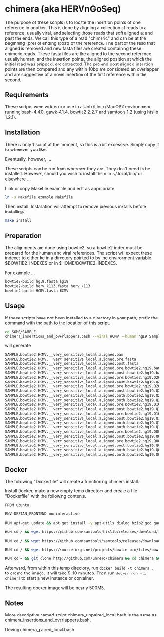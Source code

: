 #	chimera (aka HERVnGoSeq)


The purpose of these scripts is to locate the insertion points of one reference in another.
This is done by aligning a collection of reads to a reference, usually viral, and selecting those reads that soft aligned at and past the ends. 
We call this type of a read "chimeric" and can be at the beginning (pre) or ending (post) of the reference.
The part of the read that aligned is removed and new fasta files are created containing these chimeric reads.
These fasta files are the aligned to the second reference, usually human, and the insertion points, the aligned position at which the initial read was snipped, are extracted.
The pre and post aligned insertion points are then compared and any within 10bp are considered an overlapper and are suggestive of a novel insertion of the first reference within the second.





##	Requirements

These scripts were written for use in a Unix/Linux/MacOSX environment
running bash-4.4.0, gawk-4.1.4,
[bowtie2](https://github.com/BenLangmead/bowtie2) 2.2.7 and
[samtools](https://github.com/samtools/samtools) 1.2 (using htslib 1.2.1).




##	Installation

There is only 1 script at the moment, so this is a bit excessive.
Simply copy it to wherever you like.

Eventually, however, ...

These scripts can be run from wherever they are. 
They don't need to be installed.
However, should you wish to install them in ~/.local/bin/ or elsewhere ...

Link or copy Makefile.example and edit as appropriate.

```BASH
ln -s Makefile.example Makefile
```

Then install. Installation will attempt to remove previous installs before installing.

```BASH
make install
```


##	Preparation

The alignments are done using bowtie2, so a bowtie2 index must be prepared for the human and viral references. The script will expect these indexes to either be in a directory pointed to by the environment variable $BOWTIE2_INDEXES or in $HOME/BOWTIE2_INDEXES.

For example ...
```BASH
bowtie2-build hg19.fasta hg19
bowtie2-build herv_k113.fasta herv_k113
bowtie2-build HCMV.fasta HCMV
```

##	Usage

If these scripts have not been installed to a directory in your path, prefix the command with the path to the location of this script.

```BASH
cd SOME/SAMPLE
chimera_insertions_and_overlappers.bash --viral HCMV --human hg19 Sample_1.fastq Sample_2.fastq
```

will generate

```BASH
SAMPLE.bowtie2.HCMV.__very_sensitive_local.aligned.bam
SAMPLE.bowtie2.HCMV.__very_sensitive_local.aligned.pre.fasta
SAMPLE.bowtie2.HCMV.__very_sensitive_local.aligned.post.fasta
SAMPLE.bowtie2.HCMV.__very_sensitive_local.aligned.pre.bowtie2.hg19.bam
SAMPLE.bowtie2.HCMV.__very_sensitive_local.aligned.post.bowtie2.hg19.bam
SAMPLE.bowtie2.HCMV.__very_sensitive_local.aligned.pre.bowtie2.hg19.Q20.insertion_points
SAMPLE.bowtie2.HCMV.__very_sensitive_local.aligned.post.bowtie2.hg19.Q20.insertion_points
SAMPLE.bowtie2.HCMV.__very_sensitive_local.aligned.pre.bowtie2.hg19.Q20.rc_insertion_points
SAMPLE.bowtie2.HCMV.__very_sensitive_local.aligned.post.bowtie2.hg19.Q20.rc_insertion_points
SAMPLE.bowtie2.HCMV.__very_sensitive_local.aligned.both.bowtie2.hg19.Q20.insertion_points.overlappers
SAMPLE.bowtie2.HCMV.__very_sensitive_local.aligned.both.bowtie2.hg19.Q20.rc_insertion_points.rc_overlappers
SAMPLE.bowtie2.HCMV.__very_sensitive_local.aligned.pre.bowtie2.hg19.Q10.insertion_points
SAMPLE.bowtie2.HCMV.__very_sensitive_local.aligned.post.bowtie2.hg19.Q10.insertion_points
SAMPLE.bowtie2.HCMV.__very_sensitive_local.aligned.pre.bowtie2.hg19.Q10.rc_insertion_points
SAMPLE.bowtie2.HCMV.__very_sensitive_local.aligned.post.bowtie2.hg19.Q10.rc_insertion_points
SAMPLE.bowtie2.HCMV.__very_sensitive_local.aligned.both.bowtie2.hg19.Q10.insertion_points.overlappers
SAMPLE.bowtie2.HCMV.__very_sensitive_local.aligned.both.bowtie2.hg19.Q10.rc_insertion_points.rc_overlappers
SAMPLE.bowtie2.HCMV.__very_sensitive_local.aligned.pre.bowtie2.hg19.Q00.insertion_points
SAMPLE.bowtie2.HCMV.__very_sensitive_local.aligned.post.bowtie2.hg19.Q00.insertion_points
SAMPLE.bowtie2.HCMV.__very_sensitive_local.aligned.pre.bowtie2.hg19.Q00.rc_insertion_points
SAMPLE.bowtie2.HCMV.__very_sensitive_local.aligned.post.bowtie2.hg19.Q00.rc_insertion_points
SAMPLE.bowtie2.HCMV.__very_sensitive_local.aligned.both.bowtie2.hg19.Q00.insertion_points.overlappers
SAMPLE.bowtie2.HCMV.__very_sensitive_local.aligned.both.bowtie2.hg19.Q00.rc_insertion_points.rc_overlappers
```




##	Docker

The following "Dockerfile" will create a functioning chimera install.

Install Docker, make a new empty temp directory and create a file "Dockerfile" with the following contents.

```BASH
FROM ubuntu

ENV DEBIAN_FRONTEND noninteractive
 
RUN apt-get update && apt-get install -y apt-utils dialog bzip2 gcc gawk zlib1g-dev libbz2-dev liblzma-dev libcurl4-openssl-dev make libssl-dev libncurses5-dev zip g++ git libtbb-dev wget && apt-get clean

RUN cd / && wget https://github.com/samtools/htslib/releases/download/1.5/htslib-1.5.tar.bz2 && tar xvfj htslib-1.5.tar.bz2 && cd htslib-1.5 && ./configure && make && make install && cd ~ && /bin/rm -rf /htslib-1.5*
 
RUN cd / && wget https://github.com/samtools/samtools/releases/download/1.5/samtools-1.5.tar.bz2 && tar xvfj samtools-1.5.tar.bz2 && cd samtools-1.5 && ./configure && make && make install && cd ~ && /bin/rm -rf /samtools-1.5*

RUN cd / && wget https://sourceforge.net/projects/bowtie-bio/files/bowtie2/2.3.2/bowtie2-2.3.2-source.zip/download -O bowtie2-2.3.2-source.zip && unzip bowtie2-2.3.2-source.zip && cd bowtie2-2.3.2 && make && make install && cd ~ && /bin/rm -rf /bowtie2-2.3.2*

RUN cd ~ && git clone http://github.com/unreno/chimera && cd chimera && ln -s Makefile.example Makefile && make BASE_DIR="/usr/local" install && cd ~ && /bin/rm -rf chimera
```

Afterward, from within this temp directory, run `docker build -t chimera .` to create the image.
It will take 5-10 minutes.
Then run `docker run -ti chimera` to start a new instance or container.

The resulting docker image will be nearly 500MB.





## Notes

More descriptive named script chimera_unpaired_local.bash is the same as chimera_insertions_and_overlappers.bash.


Deving chimera_paired_local.bash



